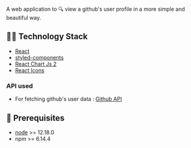 A web application to :mag: view a github's user profile in a more simple and beautiful way.

## :man_technologist: Technology Stack

- [React](https://reactjs.org/)
- [styled-components](https://styled-components.com/)
- [React Chart Js 2](https://www.npmjs.com/package/react-chartjs-2)
- [React Icons](https://react-icons.github.io/react-icons/)

### API used

- For fetching github's user data : [Github API](https://developer.github.com/v3/)

## :hatching_chick: Prerequisites

- [node](https://nodejs.org/en/) >= 12.18.0
- npm >= 6.14.4
